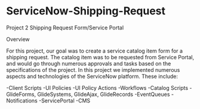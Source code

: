 # ServiceNow-Shipping-Request
Project 2 Shipping Request Form/Service Portal

Overview

For this project, our goal was to create a service catalog item form for a shipping request. The catalog item was to be requested from Service Portal, and would go through numerous approvals and tasks based on the specifications of the project. In this project we implemented numerous aspects and technologies of the ServiceNow platform. These include:

-Client Scripts
-UI Policies
-UI Policy Actions
-Workflows
-Catalog Scripts
-GlideForms, GlideSystems, GlideAjax, GlideRecords
-EventQueues
-Notifications
-ServicePortal
-CMS
